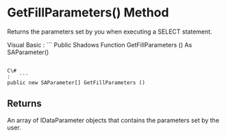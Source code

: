<!-- loio3c15439d6c5f10148a2fc87c6312df4a -->

# GetFillParameters\(\) Method

Returns the parameters set by you when executing a SELECT statement.



Visual Basic
:   ```
Public Shadows Function GetFillParameters () As SAParameter()
```

C\#
:   ```
public new SAParameter[] GetFillParameters ()
```



## Returns

An array of IDataParameter objects that contains the parameters set by the user.

